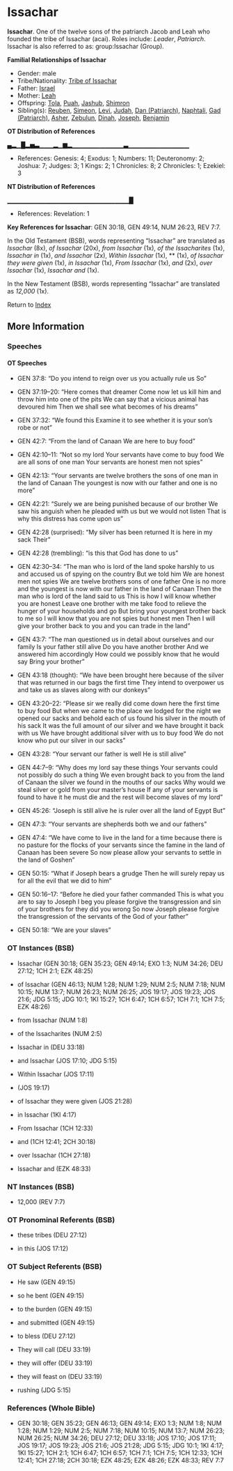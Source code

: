 # Issachar
**Issachar**. 
One of the twelve sons of the patriarch Jacob and Leah who founded the tribe of Issachar (acai). 
Roles include: 
_Leader_, _Patriarch_. 
Issachar is also referred to as: 
group:Issachar (Group). 




**Familial Relationships of Issachar**


* Gender: male
* Tribe/Nationality: [Tribe of Issachar](../../../groups/md/acai/Issachar.md)
* Father: [Israel](Israel.md)
* Mother: [Leah](Leah.md)
* Offspring: [Tola](Tola.md), [Puah](Puah.md), [Jashub](Jashub.md), [Shimron](Shimron.md)
* Sibling(s): [Reuben](Reuben.md), [Simeon](Simeon.5.md), [Levi](Levi.3.md), [Judah](Judah.4.md), [Dan (Patriarch)](Dan.md), [Naphtali](Naphtali.md), [Gad (Patriarch)](Gad.md), [Asher](Asher.md), [Zebulun](Zebulun.md), [Dinah](Dinah.md), [Joseph](Joseph.10.md), [Benjamin](Benjamin.md)


**OT Distribution of References**

▄▂▁█▂▅▃▁▁▁▂▁▆▂▁▁▁▁▁▁▁▁▁▁▁▃▁▁▁▁▁▁▁▁▁▁▁▁▁
* References: Genesis: 4; Exodus: 1; Numbers: 11; Deuteronomy: 2; Joshua: 7; Judges: 3; 1 Kings: 2; 1 Chronicles: 8; 2 Chronicles: 1; Ezekiel: 3

**NT Distribution of References**

▁▁▁▁▁▁▁▁▁▁▁▁▁▁▁▁▁▁▁▁▁▁▁▁▁▁█
* References: Revelation: 1



**Key References for Issachar**: 
GEN 30:18, GEN 49:14, NUM 26:23, REV 7:7. 


In the Old Testament (BSB), words representing “Issachar” are translated as 
*Issachar* (8x), *of Issachar* (20x), *from Issachar* (1x), *of the Issacharites* (1x), *Issachar in* (1x), *and Issachar* (2x), *Within Issachar* (1x), ** (1x), *of Issachar they were given* (1x), *in Issachar* (1x), *From Issachar* (1x), *and* (2x), *over Issachar* (1x), *Issachar and* (1x). 


In the New Testament (BSB), words representing “Issachar” are translated as 
*12,000* (1x). 


Return to [Index](00-Index.md)

## More Information

### Speeches

#### OT Speeches

* GEN 37:8: “Do you intend to reign over us you actually rule us So”

* GEN 37:19–20: “Here comes that dreamer Come now let us kill him and throw him into one of the pits We can say that a vicious animal has devoured him Then we shall see what becomes of his dreams”

* GEN 37:32: “We found this Examine it to see whether it is your son’s robe or not”

* GEN 42:7: “From the land of Canaan We are here to buy food”

* GEN 42:10–11: “Not so my lord Your servants have come to buy food We are all sons of one man Your servants are honest men not spies”

* GEN 42:13: “Your servants are twelve brothers the sons of one man in the land of Canaan The youngest is now with our father and one is no more”

* GEN 42:21: “Surely we are being punished because of our brother We saw his anguish when he pleaded with us but we would not listen That is why this distress has come upon us”

* GEN 42:28 (surprised): “My silver has been returned It is here in my sack Their”

* GEN 42:28 (trembling): “is this that God has done to us”

* GEN 42:30–34: “The man who is lord of the land spoke harshly to us and accused us of spying on the country But we told him We are honest men not spies We are twelve brothers sons of one father One is no more and the youngest is now with our father in the land of Canaan Then the man who is lord of the land said to us This is how I will know whether you are honest Leave one brother with me take food to relieve the hunger of your households and go But bring your youngest brother back to me so I will know that you are not spies but honest men Then I will give your brother back to you and you can trade in the land”

* GEN 43:7: “The man questioned us in detail about ourselves and our family Is your father still alive Do you have another brother And we answered him accordingly How could we possibly know that he would say Bring your brother”

* GEN 43:18 (thought): “We have been brought here because of the silver that was returned in our bags the first time They intend to overpower us and take us as slaves along with our donkeys”

* GEN 43:20–22: “Please sir we really did come down here the first time to buy food But when we came to the place we lodged for the night we opened our sacks and behold each of us found his silver in the mouth of his sack It was the full amount of our silver and we have brought it back with us We have brought additional silver with us to buy food We do not know who put our silver in our sacks”

* GEN 43:28: “Your servant our father is well He is still alive”

* GEN 44:7–9: “Why does my lord say these things Your servants could not possibly do such a thing We even brought back to you from the land of Canaan the silver we found in the mouths of our sacks Why would we steal silver or gold from your master’s house If any of your servants is found to have it he must die and the rest will become slaves of my lord”

* GEN 45:26: “Joseph is still alive he is ruler over all the land of Egypt But”

* GEN 47:3: “Your servants are shepherds both we and our fathers”

* GEN 47:4: “We have come to live in the land for a time because there is no pasture for the flocks of your servants since the famine in the land of Canaan has been severe So now please allow your servants to settle in the land of Goshen”

* GEN 50:15: “What if Joseph bears a grudge Then he will surely repay us for all the evil that we did to him”

* GEN 50:16–17: “Before he died your father commanded This is what you are to say to Joseph I beg you please forgive the transgression and sin of your brothers for they did you wrong So now Joseph please forgive the transgression of the servants of the God of your father”

* GEN 50:18: “We are your slaves”

### OT Instances (BSB)

* Issachar (GEN 30:18; GEN 35:23; GEN 49:14; EXO 1:3; NUM 34:26; DEU 27:12; 1CH 2:1; EZK 48:25)

* of Issachar (GEN 46:13; NUM 1:28; NUM 1:29; NUM 2:5; NUM 7:18; NUM 10:15; NUM 13:7; NUM 26:23; NUM 26:25; JOS 19:17; JOS 19:23; JOS 21:6; JDG 5:15; JDG 10:1; 1KI 15:27; 1CH 6:47; 1CH 6:57; 1CH 7:1; 1CH 7:5; EZK 48:26)

* from Issachar (NUM 1:8)

* of the Issacharites (NUM 2:5)

* Issachar in (DEU 33:18)

* and Issachar (JOS 17:10; JDG 5:15)

* Within Issachar (JOS 17:11)

*  (JOS 19:17)

* of Issachar they were given (JOS 21:28)

* in Issachar (1KI 4:17)

* From Issachar (1CH 12:33)

* and (1CH 12:41; 2CH 30:18)

* over Issachar (1CH 27:18)

* Issachar and (EZK 48:33)



### NT Instances (BSB)

* 12,000 (REV 7:7)



### OT Pronominal Referents (BSB)

* these tribes (DEU 27:12)

* in this (JOS 17:12)



### OT Subject Referents (BSB)

* He saw (GEN 49:15)

* so he bent (GEN 49:15)

* to the burden (GEN 49:15)

* and submitted (GEN 49:15)

* to bless (DEU 27:12)

* They will call (DEU 33:19)

* they will offer (DEU 33:19)

* they will feast on (DEU 33:19)

* rushing (JDG 5:15)



### References (Whole Bible)

* GEN 30:18; GEN 35:23; GEN 46:13; GEN 49:14; EXO 1:3; NUM 1:8; NUM 1:28; NUM 1:29; NUM 2:5; NUM 7:18; NUM 10:15; NUM 13:7; NUM 26:23; NUM 26:25; NUM 34:26; DEU 27:12; DEU 33:18; JOS 17:10; JOS 17:11; JOS 19:17; JOS 19:23; JOS 21:6; JOS 21:28; JDG 5:15; JDG 10:1; 1KI 4:17; 1KI 15:27; 1CH 2:1; 1CH 6:47; 1CH 6:57; 1CH 7:1; 1CH 7:5; 1CH 12:33; 1CH 12:41; 1CH 27:18; 2CH 30:18; EZK 48:25; EZK 48:26; EZK 48:33; REV 7:7



